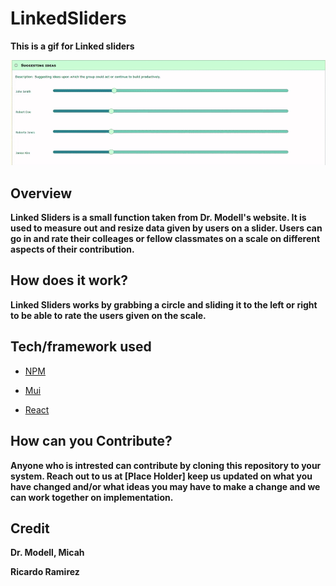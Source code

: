 # LinkedSliders
<b>This is a gif for Linked sliders </b>

![alt text](IMG/d96f0bb086707422ee4580b616af1fc8.gif "sliders")


<h2>Overview</h2>

<b>Linked Sliders is a small function taken from Dr. Modell's website. 
It is used to measure out and resize data given by users on a slider. 
Users can go in and rate their colleages or fellow classmates on
a scale on different aspects of their contribution.  </b>  

<h2>How does it work?</h2>

<b>Linked Sliders works by grabbing a circle and sliding it to the left or right to be able to rate the users given on the scale.</b>
  
<h2>Tech/framework used</h2>

- [NPM](https://www.npmjs.com/)

- [Mui](https://github.com/mui-org/material-ui)

- [React](https://reactjs.org/)

<h2>How can you Contribute?</h2>
<b>Anyone who is intrested can contribute by cloning this repository to your system. Reach out to us at [Place Holder] keep us updated on what you have changed and/or what ideas you may have to make a change and we can work together on implementation.</b>

<h2>Credit</h2>
<b>Dr. Modell, Micah</b>

<b>Ricardo Ramirez</b>
